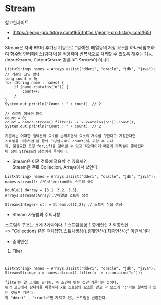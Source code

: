 # Stream

참고한사이트
* [https://jeong-pro.tistory.com/165](https://jeong-pro.tistory.com/165)
* 

Stream은 자바 8부터 추가된 기능으로 "컬렉션, 배열등의 저장 요소를 하나씩 참조하여 함수형 인터페이스(람다식)을 적용하며 반복적으로 처리할 수 있도록 해주는 기능. (InputStream, OutputStream 같은 I/O Stream이 아니다.

~~~
List<String> names = Arrays.asList("ddori", "oracle", "jdk", "java");
// 기존의 코딩 방식
long count = 0;
for (String name : names) {
    if (name.contains("o")) {
        count++;
    }
}
System.out.println("Count : " + count); // 2
 
// 스트림 이용한 방식
count = 0;
count = names.stream().filter(x -> x.contains("o")).count();
System.out.println("Count : " + count); // 2

기존에는 어떠한 컬렉션의 요소를 순회하면서 요소의 개수를 구한다고 가정한다면 
스트림을 이용하면 한 줄의 코딩만으로도 count값을 구할 수 있다. 
즉, 불필요한 코딩(for,if)을 걷어낼 수 있고 직관적이기 때문에 가독성이 좋아진다.
이 점이 Stream의 장점이자 목적이다.
~~~

- Stream은 어떤 것들에 적용할 수 있을까?   
Stream은 주로 Collection, Arrays에서 쓰인다.    
~~~
List<String> names = Arrays.asList("ddori", "oracle", "jdk", "java");
names.stream(); //Collection에서 스트림 생성
 
Double[] dArray = {3.1, 3.2, 3.3};
Arrays.stream(dArray);//배열로 스트림 생성
 
Stream<Integer> str = Stream.of(1,2); // 스트림 직접 생성

~~~

- Stream 사용법과 주의사항

스트림의 구조는 크게 3가지이다. 1 스트림생성 2 중개연산 3 최종연산   
=> "Collections 같은 객체집합.스트림생성().중개연산().최종연산();" 이런식이다   

- 중개연산
1. Filter   
~~~


List<String> names = Arrays.asList("ddori", "oracle", "jdk", "java");
Stream<String> a = names.stream().filter(x -> x.contains("o"));

filter는 말 그대로 필터링, 즉 조건에 맞는 것만 거른다는 것이다.
위의 코드에서 람다식을 이용해서 x로 스트림의 요소를 받고 각 요소에 "o"라는 알파벳이 있는 것들만 거른다. 
즉 "ddori" , "oracle"만 가지고 있는 스트림을 반환한다. 

~~~
